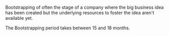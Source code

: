 Bootstrapping of often the stage of a company where the big business idea has been created but the underlying resources to foster the idea aren't available yet. 

The Bootstrapping period takes between 15 and 18 months.